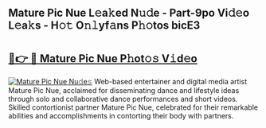 ## Mature Pic Nue L𝚎a𝚔ed N𝚞𝚍e - Part-9po Vi𝚍𝚎o L𝚎a𝚔s - H𝚘𝚝 O𝚗𝚕yf𝚊ns P𝚑𝚘tos bicE3

# <h2><a href="http://kfd36b.oniu.top/?m=Mature+Pic+Nue">🔗👉 🔴 Mature Pic Nue P𝚑ot𝚘𝚜 V𝚒d𝚎o</a></h2>

[![Mature Pic Nue Nu𝚍e𝚜](https://i.imgur.com/0qMVB7G.gif)](http://kfd36b.oniu.top/?m=Mature+Pic+Nue)
Web-based entertainer and digital media artist Mature Pic Nue, acclaimed for disseminating dance and lifestyle ideas through solo and collaborative dance performances and short videos. Skilled contortionist partner Mature Pic Nue, celebrated for their remarkable abilities and accomplishments in contorting their body with partners.  
